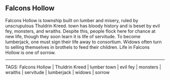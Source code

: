 ## Falcons Hollow

Falcons Hollow is township built on lumber and misery, ruled by unscrupulous Thuldrin Kreed. town has bloody history and is beset by evil fey, monsters, and wraiths. Despite this, people flock here for chance at new life, though they soon learn it is life of servitude. To become lumberjack, one must sign their life away to consortium. Widows often turn to selling themselves in brothels to feed their children. Life in Falcons Hollow is one of sorrow.

---
TAGS: Falcons Hollow | Thuldrin Kreed | lumber town | evil fey | monsters | wraiths | servitude | lumberjack | widows | sorrow

